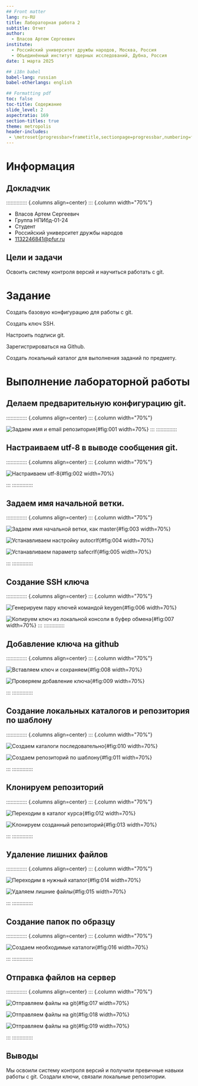 ```yaml
---
## Front matter
lang: ru-RU
title: Лабораторная работа 2
subtitle: Отчет
author:
  - Власов Артем Сергеевич
institute:
  - Российский университет дружбы народов, Москва, Россия
  - Объединённый институт ядерных исследований, Дубна, Россия
date: 1 марта 2025

## i18n babel
babel-lang: russian
babel-otherlangs: english

## Formatting pdf
toc: false
toc-title: Содержание
slide_level: 2
aspectratio: 169
section-titles: true
theme: metropolis
header-includes:
 - \metroset{progressbar=frametitle,sectionpage=progressbar,numbering=fraction}
---
```


# Информация

## Докладчик

:::::::::::::: {.columns align=center}
::: {.column width="70%"}

  * Власов Артем Сергеевич
  * Группа НПИбд-01-24
  * Студент
  * Российский университет дружбы народов
  * [1132246841@pfur.ru](mailto:1132246841@pfur.ru)


## Цели и задачи

Освоить систему контроля версий и научиться работать с git.

# Задание

Создать базовую конфигурацию для работы с git.

Создать ключ SSH.

Настроить подписи git.

Зарегистрироваться на Github.

Создать локальный каталог для выполнения заданий по предмету.

                                                      

# Выполнение лабораторной работы

## Делаем предварительную конфигурацию git.

:::::::::::::: {.columns align=center}
::: {.column width="70%"}

![Задаем имя и email репозитория](image/1.png){#fig:001 width=70%}
:::
::::::::::::::


## Настраиваем utf-8 в выводе сообщения git.

:::::::::::::: {.columns align=center}
::: {.column width="70%"}

![Настраиваем utf-8](image/2.png){#fig:002 width=70%}

:::
::::::::::::::


## Задаем имя начальной ветки.

:::::::::::::: {.columns align=center}
::: {.column width="70%"}

![Задаем имя начальной ветки, как master](image/3.png){#fig:003 width=70%}

![Устанавливаем настройку autocrlf](image/4.png){#fig:004 width=70%}

![Устанавливаем параметр safecrlf](image/5.png){#fig:005 width=70%}

:::
::::::::::::::


## Создание SSH ключа

:::::::::::::: {.columns align=center}
::: {.column width="70%"}

![Генерируем пару ключей командой keygen](image/6.png){#fig:006 width=70%}

![Копируем ключ из локальной консоли в буфер обмена](image/7.png){#fig:007 width=70%}
:::
::::::::::::::


## Добавление ключа на github

:::::::::::::: {.columns align=center}
::: {.column width="70%"}

![Вставляем ключ и сохраняем](image/8.png){#fig:008 width=70%}

![Проверяем добавление ключа](image/9.png){#fig:009 width=70%}

:::
::::::::::::::


## Создание локальных каталогов и репозитория по шаблону

:::::::::::::: {.columns align=center}
::: {.column width="70%"}

![Создаем каталоги последовательно](image/10.png){#fig:010 width=70%}

![Создаем репозиторий по шаблону](image/11.png){#fig:011 width=70%}

:::
::::::::::::::


## Клонируем репозиторий

:::::::::::::: {.columns align=center}
::: {.column width="70%"}

![Переходим в каталог курса](image/12.png){#fig:012 width=70%}

![Клонируем созданный репозиторий](image/13.png){#fig:013 width=70%}

:::
::::::::::::::

## Удаление лишних файлов

:::::::::::::: {.columns align=center}
::: {.column width="70%"}

![Переходим в нужный каталог](image/14.png){#fig:014 width=70%}

![Удаляем лишние файлы](image/15.png){#fig:015 width=70%}

:::
::::::::::::::


## Создание папок по образцу 

:::::::::::::: {.columns align=center}
::: {.column width="70%"}

![Создаем необходимые каталоги](image/16.png){#fig:016 width=70%}

:::
::::::::::::::


## Отправка файлов на сервер

:::::::::::::: {.columns align=center}
::: {.column width="70%"}

![Отправляем файлы на git](image/17.png){#fig:017 width=70%}

![Отправляем файлы на git](image/18.png){#fig:018 width=70%}

![Отправляем файлы на git](image/19.png){#fig:019 width=70%}

:::
::::::::::::::

## Выводы
Мы освоили систему контроля версий и получили превичные навыки работы с git. Создали ключи, связали локальные репозитории.
